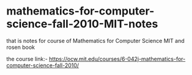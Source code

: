 # mathematics-for-computer-science-fall-2010-MIT-notes
that is notes for course of Mathematics for Computer Science MIT and rosen book

the course link:- https://ocw.mit.edu/courses/6-042j-mathematics-for-computer-science-fall-2010/
